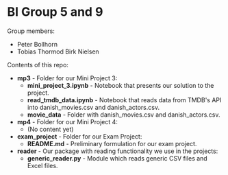 # BI Group 5 and 9

Group members:
- Peter Bollhorn
- Tobias Thormod Birk Nielsen

Contents of this repo:
- **mp3** - Folder for our Mini Project 3:
  - **mini_project_3.ipynb** - Notebook that presents our solution to the project.
  - **read_tmdb_data.ipynb** - Notebook that reads data from TMDB's API into danish_movies.csv and danish_actors.csv.
  - **movie_data** - Folder with danish_movies.csv and danish_actors.csv.
- **mp4** - Folder for our Mini Project 4:
  - (No content yet)
- **exam_project** - Folder for our Exam Project:
  - **README.md** - Preliminary formulation for our exam project.
- **reader** - Our package with reading functionality we use in the projects:
  - **generic_reader.py** - Module which reads generic CSV files and Excel files.